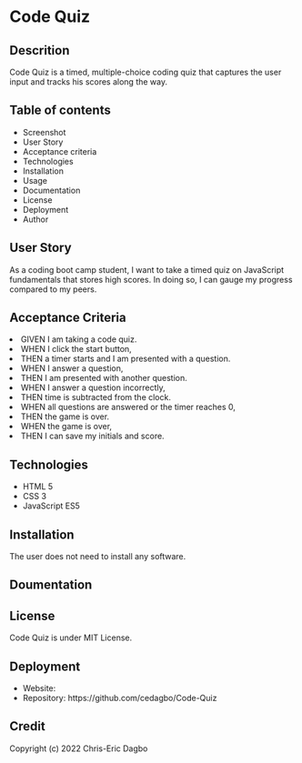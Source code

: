 # Code Quiz

## Descrition
Code Quiz is a timed, multiple-choice coding quiz that captures the user input and tracks his scores along the way.

## Table of contents
<ul>
    <li>Screenshot</li>
    <li>User Story</li>
    <li>Acceptance criteria</li>
    <li>Technologies</li>
    <li>Installation</li>
    <li>Usage</li>
    <li>Documentation</li>
    <li>License</li>
    <li>Deployment</li>
    <li>Author</li>
</ul>

## User Story
As a coding boot camp student, 
I want to take a timed quiz on JavaScript fundamentals that stores high scores. 
In doing so, I can gauge my progress compared to my peers.

## Acceptance Criteria
<li>GIVEN I am taking a code quiz.</li>
<li>WHEN I click the start button,</li>
<li>THEN a timer starts and I am presented with a question.</li>
<li>WHEN I answer a question,</li>
<li>THEN I am presented with another question.</li>
<li>WHEN I answer a question incorrectly,</li>
<li>THEN time is subtracted from the clock.</li>
<li>WHEN all questions are answered or the timer reaches 0,</li>
<li>THEN the game is over.</li>
<li>WHEN the game is over,</li>
<li>THEN I can save my initials and score.</li>

## Technologies 
<ul>
    <li>HTML 5</li>
    <li>CSS 3</li>
    <li>JavaScript ES5</li>
</ul>

## Installation
The user does not need to install any software.

## Doumentation

## License
Code Quiz is under MIT License.

## Deployment
<ul>
    <li>Website: </li>
    <li>Repository: https://github.com/cedagbo/Code-Quiz </li>
</ul>

## Credit
Copyright (c) 2022 Chris-Eric Dagbo
